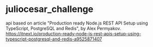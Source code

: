 # juliocesar_challenge

api based on article "Production ready Node.js REST API Setup using TypeScript, PostgreSQL and Redis", by Alex Permyakov.
https://itnext.io/production-ready-node-js-rest-apis-setup-using-typescript-postgresql-and-redis-a9525871407